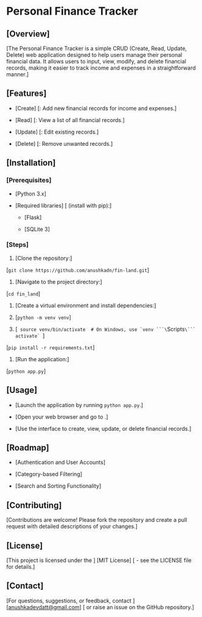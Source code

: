 # Personal Finance Tracker

## [Overview]

[The Personal Finance Tracker is a simple CRUD (Create, Read, Update,
Delete) web application designed to help users manage their personal
financial data. It allows users to input, view, modify, and delete
financial records, making it easier to track income and expenses in a
straightforward manner.] 

## [Features] 

- [Create] [: Add new financial records for income and
  expenses.] 

- [Read] [: View a list of all financial
  records.] 

- [Update] [: Edit existing records.] 

- [Delete] [: Remove unwanted records.] 

## [Installation] 

### [Prerequisites] 

- [Python 3.x] 

- [Required libraries] [ (install with pip):] 

  - [Flask] 

  - [SQLite 3] 

### [Steps] 

1.  [Clone the repository:] 

[`git clone https://github.com/anushkadn/fin-land.git`] 

1.  [Navigate to the project directory:] 

[`cd fin_land`] 

1.  [Create a virtual environment and install dependencies:] 

2.  [`python -m venv venv`] 

3.  [`` source venv/bin/activate  # On Windows, use `venv ```\``Scripts``\``` activate` ``] 

[`pip install -r requirements.txt`] 

1.  [Run the application:] 

[`python app.py`] 

## [Usage] 

- [Launch the application by running `python app.py`.] 

- [Open your web browser and go to .] 

- [Use the interface to create, view, update, or delete financial
  records.] 

## [Roadmap] 

- [Authentication and User Accounts] 

- [Category-based Filtering] 

- [Search and Sorting Functionality] 

## [Contributing] 

[Contributions are welcome! Please fork the repository and create a pull
request with detailed descriptions of your changes.] 

## [License] 

[This project is licensed under the ] [MIT
License] [ - see the LICENSE file for details.] 

## [Contact] 

[For questions, suggestions, or feedback, contact
] [anushkadevdatt@gmail.com] [ or raise an
issue on the GitHub repository.] 
